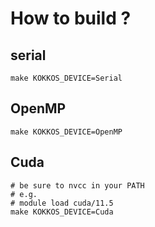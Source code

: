 # How to build ?

## serial

```shell
make KOKKOS_DEVICE=Serial
```

## OpenMP

```shell
make KOKKOS_DEVICE=OpenMP
```

## Cuda

```shell
# be sure to nvcc in your PATH
# e.g.
# module load cuda/11.5
make KOKKOS_DEVICE=Cuda
```
